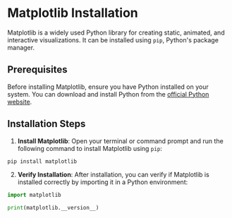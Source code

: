 # Matplotlib Installation

Matplotlib is a widely used Python library for creating static, animated, and interactive visualizations. It can be installed using `pip`, Python's package manager.

## Prerequisites

Before installing Matplotlib, ensure you have Python installed on your system. You can download and install Python from the [official Python website](https://www.python.org/).

## Installation Steps

1. **Install Matplotlib**: Open your terminal or command prompt and run the following command to install Matplotlib using `pip`:

```bash
pip install matplotlib
```

2. **Verify Installation**: After installation, you can verify if Matplotlib is installed correctly by importing it in a Python environment:

```python
import matplotlib

print(matplotlib.__version__)


```
